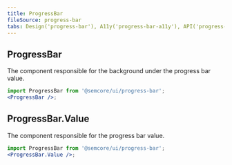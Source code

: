 ```yaml
---
title: ProgressBar
fileSource: progress-bar
tabs: Design('progress-bar'), A11y('progress-bar-a11y'), API('progress-bar-api'), Example('progress-bar-code'), Changelog('progress-bar-changelog')
---
```


## ProgressBar

The component responsible for the background under the progress bar value.

```jsx
import ProgressBar from '@semcore/ui/progress-bar';
<ProgressBar />;
```

<TypesView type="ProgressBarProps" :types={...types} />

## ProgressBar.Value

The component responsible for the progress bar value.

```jsx
import ProgressBar from '@semcore/ui/progress-bar';
<ProgressBar.Value />;
```

<TypesView type="ValueProps" :types={...types} />

<script setup>import { data as types } from '@types.data.ts';</script>